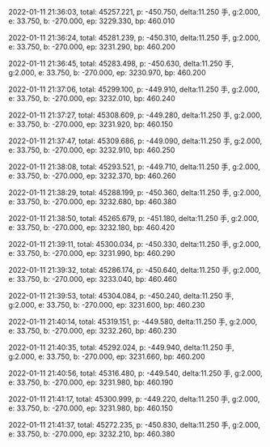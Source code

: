 2022-01-11 21:36:03, total: 45257.221, p: -450.750, delta:11.250 手, g:2.000, e: 33.750, b: -270.000, ep: 3229.330, bp: 460.010

2022-01-11 21:36:24, total: 45281.239, p: -450.310, delta:11.250 手, g:2.000, e: 33.750, b: -270.000, ep: 3231.290, bp: 460.200

2022-01-11 21:36:45, total: 45283.498, p: -450.630, delta:11.250 手, g:2.000, e: 33.750, b: -270.000, ep: 3230.970, bp: 460.200

2022-01-11 21:37:06, total: 45299.100, p: -449.910, delta:11.250 手, g:2.000, e: 33.750, b: -270.000, ep: 3232.010, bp: 460.240

2022-01-11 21:37:27, total: 45308.609, p: -449.280, delta:11.250 手, g:2.000, e: 33.750, b: -270.000, ep: 3231.920, bp: 460.150

2022-01-11 21:37:47, total: 45309.686, p: -449.090, delta:11.250 手, g:2.000, e: 33.750, b: -270.000, ep: 3232.910, bp: 460.250

2022-01-11 21:38:08, total: 45293.521, p: -449.710, delta:11.250 手, g:2.000, e: 33.750, b: -270.000, ep: 3232.370, bp: 460.260

2022-01-11 21:38:29, total: 45288.199, p: -450.360, delta:11.250 手, g:2.000, e: 33.750, b: -270.000, ep: 3232.680, bp: 460.380

2022-01-11 21:38:50, total: 45265.679, p: -451.180, delta:11.250 手, g:2.000, e: 33.750, b: -270.000, ep: 3232.180, bp: 460.420

2022-01-11 21:39:11, total: 45300.034, p: -450.330, delta:11.250 手, g:2.000, e: 33.750, b: -270.000, ep: 3231.990, bp: 460.290

2022-01-11 21:39:32, total: 45286.174, p: -450.640, delta:11.250 手, g:2.000, e: 33.750, b: -270.000, ep: 3233.040, bp: 460.460

2022-01-11 21:39:53, total: 45304.084, p: -450.240, delta:11.250 手, g:2.000, e: 33.750, b: -270.000, ep: 3231.600, bp: 460.230

2022-01-11 21:40:14, total: 45319.151, p: -449.580, delta:11.250 手, g:2.000, e: 33.750, b: -270.000, ep: 3232.260, bp: 460.230

2022-01-11 21:40:35, total: 45292.024, p: -449.940, delta:11.250 手, g:2.000, e: 33.750, b: -270.000, ep: 3231.660, bp: 460.200

2022-01-11 21:40:56, total: 45316.480, p: -449.540, delta:11.250 手, g:2.000, e: 33.750, b: -270.000, ep: 3231.980, bp: 460.190

2022-01-11 21:41:17, total: 45300.999, p: -449.220, delta:11.250 手, g:2.000, e: 33.750, b: -270.000, ep: 3231.980, bp: 460.150

2022-01-11 21:41:37, total: 45272.235, p: -450.830, delta:11.250 手, g:2.000, e: 33.750, b: -270.000, ep: 3232.210, bp: 460.380
